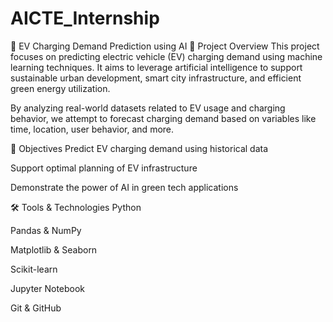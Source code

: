 # AICTE_Internship
🔌 EV Charging Demand Prediction using AI
📌 Project Overview
This project focuses on predicting electric vehicle (EV) charging demand using machine learning techniques. It aims to leverage artificial intelligence to support sustainable urban development, smart city infrastructure, and efficient green energy utilization.

By analyzing real-world datasets related to EV usage and charging behavior, we attempt to forecast charging demand based on variables like time, location, user behavior, and more.

🎯 Objectives
Predict EV charging demand using historical data

Support optimal planning of EV infrastructure

Demonstrate the power of AI in green tech applications

🛠️ Tools & Technologies
Python

Pandas & NumPy

Matplotlib & Seaborn

Scikit-learn

Jupyter Notebook

Git & GitHub


